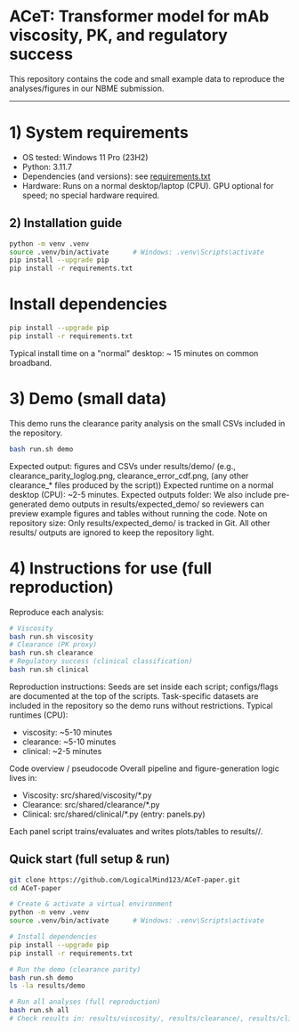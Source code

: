 # ACeT: Transformer model for mAb viscosity, PK, and regulatory success

This repository contains the code and small example data to reproduce the analyses/figures in our NBME submission.

---

# 1) System requirements
- OS tested: Windows 11 Pro (23H2)
- Python: 3.11.7
- Dependencies (and versions): see [requirements.txt](./requirements.txt)
- Hardware: Runs on a normal desktop/laptop (CPU). GPU optional for speed; no special hardware required.

## 2) Installation guide
```bash
python -m venv .venv
source .venv/bin/activate      # Windows: .venv\Scripts\activate
pip install --upgrade pip
pip install -r requirements.txt
```

# Install dependencies
```bash
pip install --upgrade pip
pip install -r requirements.txt
```
Typical install time on a "normal" desktop: ~ 15 minutes on common broadband.

# 3) Demo (small data)
This demo runs the clearance parity analysis on the small CSVs included in the repository.
```bash
bash run.sh demo
```
Expected output: figures and CSVs under results/demo/ (e.g., clearance_parity_loglog.png, clearance_error_cdf.png, (any other clearance_* files produced by the script))
Expected runtime on a normal desktop (CPU): ~2-5 minutes.
Expected outputs folder: We also include pre-generated demo outputs in results/expected_demo/ so reviewers can preview example figures and tables without running the code.
Note on repository size: Only results/expected_demo/ is tracked in Git. All other results/ outputs are ignored to keep the repository light.

# 4) Instructions for use (full reproduction)
Reproduce each analysis:
```bash
# Viscosity
bash run.sh viscosity
# Clearance (PK proxy)
bash run.sh clearance
# Regulatory success (clinical classification)
bash run.sh clinical
```
Reproduction instructions: Seeds are set inside each script; configs/flags are documented at the top of the scripts. Task-specific datasets are included in the repository so the demo runs without restrictions.
Typical runtimes (CPU):
- viscosity: ~5-10 minutes
- clearance: ~5-10 minutes
- clinical: ~2-5 minutes

Code overview / pseudocode
Overall pipeline and figure-generation logic lives in:

- Viscosity: src/shared/viscosity/*.py
- Clearance: src/shared/clearance/*.py
- Clinical: src/shared/clinical/*.py (entry: panels.py)

Each panel script trains/evaluates and writes plots/tables to results/<task>/.


## Quick start (full setup & run)

```bash
git clone https://github.com/LogicalMind123/ACeT-paper.git
cd ACeT-paper

# Create & activate a virtual environment
python -m venv .venv
source .venv/bin/activate      # Windows: .venv\Scripts\activate

# Install dependencies
pip install --upgrade pip
pip install -r requirements.txt

# Run the demo (clearance parity)
bash run.sh demo
ls -la results/demo

# Run all analyses (full reproduction)
bash run.sh all
# Check results in: results/viscosity/, results/clearance/, results/clinical/
```

